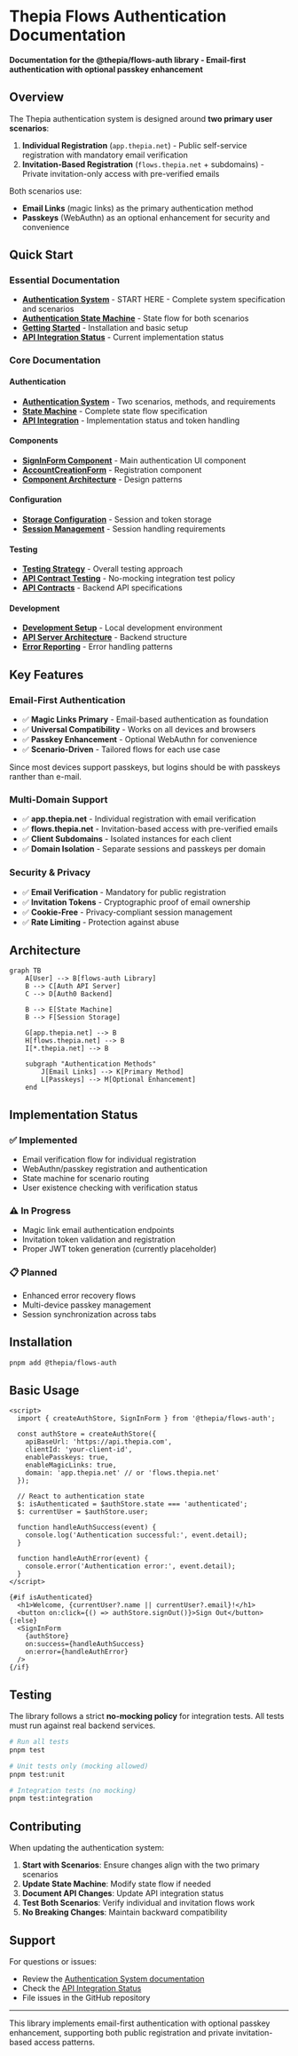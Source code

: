 # Thepia Flows Authentication Documentation

**Documentation for the @thepia/flows-auth library - Email-first authentication with optional passkey enhancement**

## Overview

The Thepia authentication system is designed around **two primary user scenarios**:

1. **Individual Registration** (`app.thepia.net`) - Public self-service registration with mandatory email verification
2. **Invitation-Based Registration** (`flows.thepia.net` + subdomains) - Private invitation-only access with pre-verified emails

Both scenarios use:
- **Email Links** (magic links) as the primary authentication method
- **Passkeys** (WebAuthn) as an optional enhancement for security and convenience

## Quick Start

### Essential Documentation

- **[Authentication System](./auth/README.md)** - START HERE - Complete system specification and scenarios
- **[Authentication State Machine](./auth/authentication-state-machine.md)** - State flow for both scenarios
- **[Getting Started](./GETTING_STARTED.md)** - Installation and basic setup
- **[API Integration Status](./auth/api-integration-status.md)** - Current implementation status

### Core Documentation

#### Authentication
- **[Authentication System](./auth/README.md)** - Two scenarios, methods, and requirements
- **[State Machine](./auth/authentication-state-machine.md)** - Complete state flow specification
- **[API Integration](./auth/api-integration-status.md)** - Implementation status and token handling

#### Components
- **[SignInForm Component](./components/README.md)** - Main authentication UI component
- **[AccountCreationForm](./components/AccountCreationForm.md)** - Registration component
- **[Component Architecture](./components/ARCHITECTURE_PATTERNS.md)** - Design patterns

#### Configuration
- **[Storage Configuration](./STORAGE_CONFIGURATION.md)** - Session and token storage
- **[Session Management](./SESSION_MANAGEMENT_REQUIREMENTS.md)** - Session handling requirements

#### Testing
- **[Testing Strategy](./testing/README.md)** - Overall testing approach
- **[API Contract Testing](./testing/API_CONTRACT_TESTING_POLICY.md)** - No-mocking integration test policy
- **[API Contracts](./testing/thepia-com-api-contracts/)** - Backend API specifications

#### Development
- **[Development Setup](./development/README.md)** - Local development environment
- **[API Server Architecture](./development/api-server-architecture.md)** - Backend structure
- **[Error Reporting](./development/error-reporting-principles.md)** - Error handling patterns

## Key Features

### Email-First Authentication

- ✅ **Magic Links Primary** - Email-based authentication as foundation
- ✅ **Universal Compatibility** - Works on all devices and browsers
- ✅ **Passkey Enhancement** - Optional WebAuthn for convenience
- ✅ **Scenario-Driven** - Tailored flows for each use case

Since most devices support passkeys, but logins should be with passkeys ranther than e-mail.

### Multi-Domain Support
- ✅ **app.thepia.net** - Individual registration with email verification
- ✅ **flows.thepia.net** - Invitation-based access with pre-verified emails
- ✅ **Client Subdomains** - Isolated instances for each client
- ✅ **Domain Isolation** - Separate sessions and passkeys per domain

### Security & Privacy
- ✅ **Email Verification** - Mandatory for public registration
- ✅ **Invitation Tokens** - Cryptographic proof of email ownership
- ✅ **Cookie-Free** - Privacy-compliant session management
- ✅ **Rate Limiting** - Protection against abuse

## Architecture

```mermaid
graph TB
    A[User] --> B[flows-auth Library]
    B --> C[Auth API Server]
    C --> D[Auth0 Backend]
    
    B --> E[State Machine]
    B --> F[Session Storage]
    
    G[app.thepia.net] --> B
    H[flows.thepia.net] --> B
    I[*.thepia.net] --> B
    
    subgraph "Authentication Methods"
        J[Email Links] --> K[Primary Method]
        L[Passkeys] --> M[Optional Enhancement]
    end
```

## Implementation Status

### ✅ Implemented
- Email verification flow for individual registration
- WebAuthn/passkey registration and authentication
- State machine for scenario routing
- User existence checking with verification status

### ⚠️ In Progress
- Magic link email authentication endpoints
- Invitation token validation and registration
- Proper JWT token generation (currently placeholder)

### 📋 Planned
- Enhanced error recovery flows
- Multi-device passkey management
- Session synchronization across tabs

## Installation

```bash
pnpm add @thepia/flows-auth
```

## Basic Usage

```svelte
<script>
  import { createAuthStore, SignInForm } from '@thepia/flows-auth';
  
  const authStore = createAuthStore({
    apiBaseUrl: 'https://api.thepia.com',
    clientId: 'your-client-id',
    enablePasskeys: true,
    enableMagicLinks: true,
    domain: 'app.thepia.net' // or 'flows.thepia.net'
  });

  // React to authentication state
  $: isAuthenticated = $authStore.state === 'authenticated';
  $: currentUser = $authStore.user;

  function handleAuthSuccess(event) {
    console.log('Authentication successful:', event.detail);
  }

  function handleAuthError(event) {
    console.error('Authentication error:', event.detail);
  }
</script>

{#if isAuthenticated}
  <h1>Welcome, {currentUser?.name || currentUser?.email}!</h1>
  <button on:click={() => authStore.signOut()}>Sign Out</button>
{:else}
  <SignInForm 
    {authStore}
    on:success={handleAuthSuccess}
    on:error={handleAuthError}
  />
{/if}
```

## Testing

The library follows a strict **no-mocking policy** for integration tests. All tests must run against real backend services.

```bash
# Run all tests
pnpm test

# Unit tests only (mocking allowed)
pnpm test:unit

# Integration tests (no mocking)
pnpm test:integration
```

## Contributing

When updating the authentication system:

1. **Start with Scenarios**: Ensure changes align with the two primary scenarios
2. **Update State Machine**: Modify state flow if needed
3. **Document API Changes**: Update API integration status
4. **Test Both Scenarios**: Verify individual and invitation flows work
5. **No Breaking Changes**: Maintain backward compatibility

## Support

For questions or issues:
- Review the [Authentication System documentation](./auth/README.md)
- Check the [API Integration Status](./auth/api-integration-status.md)
- File issues in the GitHub repository

---

This library implements email-first authentication with optional passkey enhancement, supporting both public registration and private invitation-based access patterns.